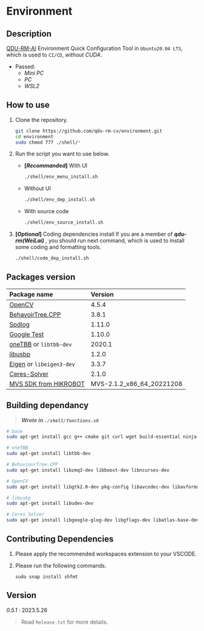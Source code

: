 # Environment

## Description

[QDU-RM-AI](https://github.com/qdu-rm-cv/qdu-rm-ai) Environment Quick Configuration Tool  in `Ubuntu20.04 LTS`, which is used to `CI/CD`, *without CUDA*.

- Passed:
  - *Mini PC*
  - *PC*
  - *WSL2*

## How to use

1. Clone the repository.

    ```sh
    git clone https://github.com/qdu-rm-cv/environment.git
    cd environment
    sudo chmod 777 ./shell/*
    ```

2. Run the script you want to use below.

   - **[*Recommanded*]** With UI

      ```sh
      ./shell/env_menu_install.sh
      ```

   - Without UI

      ```sh
      ./shell/env_dep_install.sh
      ```

   - With source code

      ```sh
      ./shell/env_source_install.sh
      ```

3. **[*Optional*]** Coding dependencies install
    If you are a member of ***qdu-rm(WeiLai)*** , you should run next command, which is used to install some coding and formatting tools.

    ```sh
    ./shell/code_dep_install.sh
    ```

## Packages version

| Package name                                                                                    | Version                   |
| :---------------------------------------------------------------------------------------------- | :------------------------ |
| [OpenCV](https://docs.opencv.org/4.5.4/d7/d9f/tutorial_linux_install.html)                      | 4.5.4                     |
| [BehavoirTree.CPP](https://github.com/BehaviorTree/BehaviorTree.CPP)                            | 3.8.1                     |
| [Spdlog](https://github.com/gabime/spdlog)                                                      | 1.11.0                    |
| [Google Test](https://github.com/google/googletest)                                             | 1.10.0                    |
| [oneTBB](https://github.com/oneapi-src/oneTBB) or `libtbb-dev`                                  | 2020.1                    |
| [libusbp](https://github.com/pololu/libusbp)                                                    | 1.2.0                     |
| [Eigen](https://eigen.tuxfamily.org/index.php?title=Main_Page) or `libeigen3-dev`               | 3.3.7                     |
| [Ceres-Solver](http://ceres-solver.org/)                                                        | 2.1.0                     |
| [MVS SDK from HIKROBOT](https://www.hikrobotics.com/cn/machinevision/service/download?module=0) | MVS-2.1.2_x86_64_20221208 |

## Building dependancy

> ***Wrote in `./shell/functions.sh`***

```sh
# base
sudo apt-get install gcc g++ cmake git curl wget build-essential ninja-build

# oneTBB
sudo apt-get install libtbb-dev

# BehaviourTree.CPP
sudo apt-get install libzmq3-dev libboost-dev libncurses-dev

# OpenCV
sudo apt-get install libgtk2.0-dev pkg-config libavcodec-dev libavformat-dev libswscale-dev python-numpy libtbb2 libtbb-dev libjpeg-dev libpng-dev libtiff-dev libdc1394-22-dev  ffmpeg libavcodec-dev libavformat-dev libswscale-dev libavutil-dev

# libusbp
sudo apt-get install libudev-dev

# Ceres Solver
sudo apt-get install libgoogle-glog-dev libgflags-dev libatlas-base-dev libeigen3-dev libsuitesparse-dev
```

## Contributing Dependencies

1. Please apply the recommended workspaces extension to your VSCODE.

2. Please run the following commands.

    ```shell
    sudo snap install shfmt
    ```

## Version

*0.5.1* : 2023.5.26

> Read `Release.txt` for more details.
